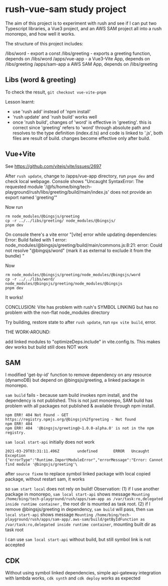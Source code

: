# rush-vue-sam study project

The aim of this project is to experiment with rush and see if I can put two Typescript libraries, a Vue3 project, and an AWS SAM project all into a rush monorepo, and how well it works.

The structure of this project includes:

/libs/word - export a const
/libs/greeting - exports a greeting function, depends on /libs/word
/apps/vue-app - a Vue3-Vite App, depends on /libs/greeting
/apps/sam-app a AWS SAM App, depends on /libs/greeting

## Libs (word & greeting)

To check the result, `git checkout vue-vite-pnpm`

Lesson learnt: 
- use 'rush add' instead of 'npm install' 
- 'rush update' and 'rush build' works well
- once 'rush build', changes of 'word' is effective in 'greeting'. this is correct since 'greeting' refers to 'word' through absolute path and resolves to the type definition (index.d.ts) and code is linked to '.js', both files are result of build. changes become effective only after build.

## Vue+Vite

See https://github.com/vitejs/vite/issues/2697

After `rush update`, change to /apps/vue-app directory, run `pnpm dev` and check local webpage. Console shows "Uncaught SyntaxError: The requested module '/@fs/home/bing/tech-playground/rush/libs/greeting/build/main/index.js' does not provide an export named 'greeting'"

Now run
```
rm node_modules/@bingsjs/greeting
cp -r ../../libs/greeting/ node_modules/@bingsjs/
pnpm dev
```

On console there's a vite error "[vite] error while updating dependencies:
Error: Build failed with 1 error:
node_modules/@bingsjs/greeting/build/main/commons.js:8:21: error: Could not resolve "@bingsjs/word" (mark it as external to exclude it from the bundle)
"

Now
```
rm node_modules/@bingsjs/greeting/node_modules/@bingsjs/word
cp -r ../../libs/word/ node_modules/@bingsjs/greeting/node_modules/@bingsjs
pnpm dev
```
It works!

CONCLUSION: Vite has problem with rush's SYMBOL LINKING but has no problem with the non-flat node_modules directory

Try building, restore state to after `rush update`, run `npx vite build`, error. 

THE WORK-AROUND:

add linked modules to "optimizeDeps.include" in vite.config.ts. This makes dev works but build still does NOT work


## SAM

I modified 'get-by-id' function to remove dependency on any resource (dynamoDB) but depend on @bingsjs/greeting, a linked package in monorepo.

`sam build` fails - because sam build invokes npm install, and the dependency is not published. This is not just monorepo, SAM build has problem with all packages not published & available through npm install.

```
npm ERR! 404 Not Found - GET https://registry.npmjs.org/@bingsjs%2fgreeting - Not found
npm ERR! 404 
npm ERR! 404  '@bingsjs/greeting@~1.0.0-alpha.0' is not in the npm registry.
```

`sam local start-api` initially does not work

```
2021-03-29T03:31:11.496Z        undefined       ERROR   Uncaught Exception      {"errorType":"Runtime.ImportModuleError","errorMessage":"Error: Cannot find module '@bingsjs/greeting'\
```

after `source fixme` to replace symbol linked package with local copied package, without restart sam, it works

so `sam start local` does not rely on build! 
Observation: 
(1) if I use another package in monorepo, `sam local start-api` shows message `Mounting /home/bing/tech-playground/rush/apps/sam-app as /var/task:ro,delegated inside runtime container` , the root dir is mounted as task root. 
(2) if I remove @bingsjs/greeting in dependency, `sam build` will pass, then `sam local start-api` shows message `Mounting /home/bing/tech-playground/rush/apps/sam-app/.aws-sam/build/getByIdFunction as /var/task:ro,delegated inside runtime container`, mounting built dir as task root

I can use `sam local start-api` without build, but still symbol link is not accepted

## CDK

Without using symbol linked dependencies, simple api-gateway integration with lambda works, `cdk synth` and `cdk deploy` works as expected
